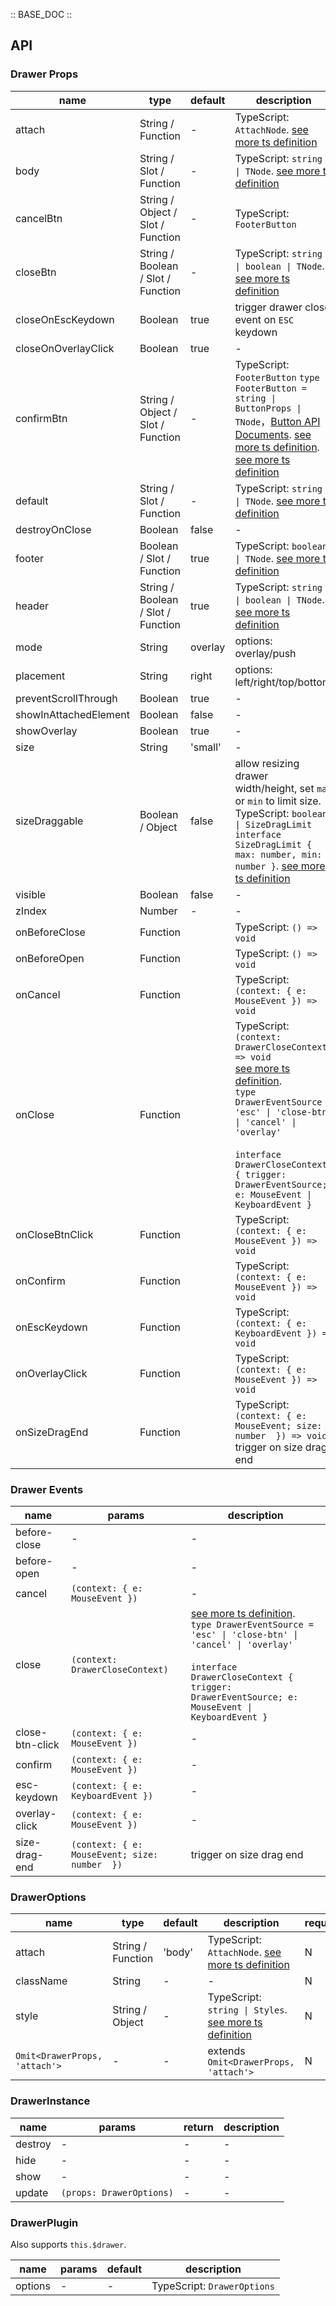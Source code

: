 :: BASE_DOC ::

## API
### Drawer Props

name | type | default | description | required
-- | -- | -- | -- | --
attach | String / Function | - | TypeScript: `AttachNode`. [see more ts definition](https://github.com/Tencent/tdesign-vue-next/blob/develop/packages/components/common.ts) | N
body | String / Slot / Function | - | TypeScript: `string \| TNode`. [see more ts definition](https://github.com/Tencent/tdesign-vue-next/blob/develop/packages/components/common.ts) | N
cancelBtn | String / Object / Slot / Function | - | TypeScript: `FooterButton` | N
closeBtn | String / Boolean / Slot / Function | - | TypeScript: `string \| boolean \| TNode`. [see more ts definition](https://github.com/Tencent/tdesign-vue-next/blob/develop/packages/components/common.ts) | N
closeOnEscKeydown | Boolean | true | trigger drawer close event on `ESC` keydown | N
closeOnOverlayClick | Boolean | true | \- | N
confirmBtn | String / Object / Slot / Function | - | TypeScript: `FooterButton` `type FooterButton = string \| ButtonProps \| TNode`，[Button API Documents](./button?tab=api). [see more ts definition](https://github.com/Tencent/tdesign-vue-next/blob/develop/packages/components/common.ts). [see more ts definition](https://github.com/Tencent/tdesign-vue-next/blob/develop/packages/components/drawer/type.ts) | N
default | String / Slot / Function | - | TypeScript: `string \| TNode`. [see more ts definition](https://github.com/Tencent/tdesign-vue-next/blob/develop/packages/components/common.ts) | N
destroyOnClose | Boolean | false | \- | N
footer | Boolean / Slot / Function | true | TypeScript: `boolean \| TNode`. [see more ts definition](https://github.com/Tencent/tdesign-vue-next/blob/develop/packages/components/common.ts) | N
header | String / Boolean / Slot / Function | true | TypeScript: `string \| boolean \| TNode`. [see more ts definition](https://github.com/Tencent/tdesign-vue-next/blob/develop/packages/components/common.ts) | N
mode | String | overlay | options: overlay/push | N
placement | String | right | options: left/right/top/bottom | N
preventScrollThrough | Boolean | true | \- | N
showInAttachedElement | Boolean | false | \- | N
showOverlay | Boolean | true | \- | N
size | String | 'small' | \- | N
sizeDraggable | Boolean / Object | false | allow resizing drawer width/height, set `max` or `min` to limit size. TypeScript: `boolean \| SizeDragLimit` `interface SizeDragLimit { max: number, min: number }`. [see more ts definition](https://github.com/Tencent/tdesign-vue-next/blob/develop/packages/components/drawer/type.ts) | N
visible | Boolean | false | \- | N
zIndex | Number | - | \- | N
onBeforeClose | Function |  | TypeScript: `() => void`<br/> | N
onBeforeOpen | Function |  | TypeScript: `() => void`<br/> | N
onCancel | Function |  | TypeScript: `(context: { e: MouseEvent }) => void`<br/> | N
onClose | Function |  | TypeScript: `(context: DrawerCloseContext) => void`<br/>[see more ts definition](https://github.com/Tencent/tdesign-vue-next/blob/develop/packages/components/drawer/type.ts). <br/>`type DrawerEventSource = 'esc' \| 'close-btn' \| 'cancel' \| 'overlay'`<br/><br/>`interface DrawerCloseContext { trigger: DrawerEventSource; e: MouseEvent \| KeyboardEvent }`<br/> | N
onCloseBtnClick | Function |  | TypeScript: `(context: { e: MouseEvent }) => void`<br/> | N
onConfirm | Function |  | TypeScript: `(context: { e: MouseEvent }) => void`<br/> | N
onEscKeydown | Function |  | TypeScript: `(context: { e: KeyboardEvent }) => void`<br/> | N
onOverlayClick | Function |  | TypeScript: `(context: { e: MouseEvent }) => void`<br/> | N
onSizeDragEnd | Function |  | TypeScript: `(context: { e: MouseEvent; size: number  }) => void`<br/>trigger on size drag end | N

### Drawer Events

name | params | description
-- | -- | --
before-close | \- | \-
before-open | \- | \-
cancel | `(context: { e: MouseEvent })` | \-
close | `(context: DrawerCloseContext)` | [see more ts definition](https://github.com/Tencent/tdesign-vue-next/blob/develop/packages/components/drawer/type.ts). <br/>`type DrawerEventSource = 'esc' \| 'close-btn' \| 'cancel' \| 'overlay'`<br/><br/>`interface DrawerCloseContext { trigger: DrawerEventSource; e: MouseEvent \| KeyboardEvent }`<br/>
close-btn-click | `(context: { e: MouseEvent })` | \-
confirm | `(context: { e: MouseEvent })` | \-
esc-keydown | `(context: { e: KeyboardEvent })` | \-
overlay-click | `(context: { e: MouseEvent })` | \-
size-drag-end | `(context: { e: MouseEvent; size: number  })` | trigger on size drag end

### DrawerOptions

name | type | default | description | required
-- | -- | -- | -- | --
attach | String / Function | 'body' | TypeScript: `AttachNode`. [see more ts definition](https://github.com/Tencent/tdesign-vue-next/blob/develop/packages/components/common.ts) | N
className | String | - | \- | N
style | String / Object | - | TypeScript: `string \| Styles`. [see more ts definition](https://github.com/Tencent/tdesign-vue-next/blob/develop/packages/components/common.ts) | N
`Omit<DrawerProps, 'attach'>` | \- | - | extends `Omit<DrawerProps, 'attach'>` | N

### DrawerInstance

name | params | return | description
-- | -- | -- | --
destroy | \- | \- | \-
hide | \- | \- | \-
show | \- | \- | \-
update | `(props: DrawerOptions)` | \- | \-

### DrawerPlugin

Also supports `this.$drawer`. 

name | params | default | description
-- | -- | -- | --
options | \- | - | TypeScript: `DrawerOptions`
